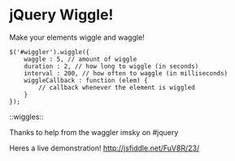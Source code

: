 jQuery Wiggle!
==============
Make your elements wiggle and waggle!

    $('#wiggler').wiggle({
        waggle : 5, // amount of wiggle
        duration : 2, // how long to wiggle (in seconds)
        interval : 200, // how often to waggle (in milliseconds)
        wiggleCallback : function (elem) {
            // callback whenever the element is wiggled
        }
    });

::wiggles::

Thanks to help from the waggler imsky on #jquery

Heres a live demonstration! http://jsfiddle.net/FuV8R/23/